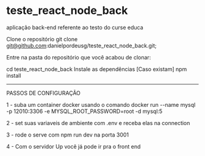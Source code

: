 # teste_react_node_back
aplicação back-end referente ao testo do curse educa

Clone o repositório
git clone git@github.com:danielpordeusg/teste_react_node_back.git;

Entre na pasta do repositório que você acabou de clonar:

cd teste_react_node_back
Instale as dependências [Caso existam]
npm install

------------------------------------------------------------------------

 PASSOS DE CONFIGURAÇÃO

1 - suba um container docker usando o comando docker run --name mysql -p 12010:3306 -e MYSQL_ROOT_PASSWORD=root -d mysql:5

2 - set suas variaveis de ambiente com .env e receba elas na connection

3 - rode o serve com npm run dev na porta 3001

4 - Com o servidor Up vocẽ já pode ir pra o front end  
